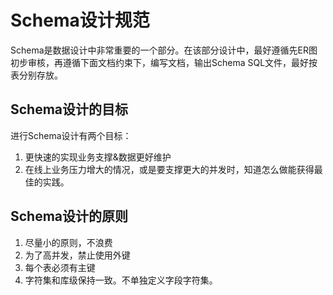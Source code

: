 # Schema设计规范

Schema是数据设计中非常重要的一个部分。在该部分设计中，最好遵循先ER图初步审核，再遵循下面文档约束下，编写文档，输出Schema SQL文件，最好按表分别存放。

## Schema设计的目标

进行Schema设计有两个目标： 
1. 更快速的实现业务支撑&数据更好维护
2. 在线上业务压力增大的情况，或是要支撑更大的并发时，知道怎么做能获得最佳的实践。

## Schema设计的原则
1. 尽量小的原则，不浪费
2. 为了高并发，禁止使用外键
3. 每个表必须有主键
4. 字符集和库级保持一致。不单独定义字段字符集。




